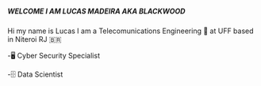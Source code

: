 #####	WELCOME I AM LUCAS MADEIRA AKA BLACKWOOD 
Hi my name is Lucas I am a Telecomunications Engineering 📡 at UFF based in Niteroi RJ 🇧🇷

-🖥️ Cyber Security Specialist

-🗄️   Data Scientist 
